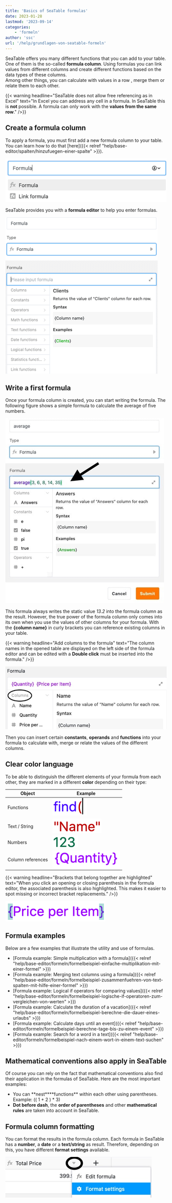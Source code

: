 ```yaml
---
title: 'Basics of SeaTable formulas'
date: 2023-01-28
lastmod: '2023-09-14'
categories:
    - 'formeln'
author: 'ssc'
url: '/help/grundlagen-von-seatable-formeln'
---
```


SeaTable offers you many different functions that you can add to your table. One of them is the so-called **formula column**. Using formulas you can link values from different columns and create different functions based on the data types of these columns.  
Among other things, you can calculate with values in a row , merge them or relate them to each other.

{{< warning  headline="SeaTable does not allow free referencing as in Excel"  text="In Excel you can address any cell in a formula. In SeaTable this is **not** possible. A formula can only work with the **values from the same row**." />}}

## Create a formula column

To apply a formula, you must first add a new formula column to your table. You can learn how to do that [here]({{< relref "help/base-editor/spalten/hinzufuegen-einer-spalte" >}}).

![Selection of a formula column](images/select-formula-column.png)

SeaTable provides you with a **formula editor** to help you enter formulas.

![Formula wizard to simplify the input of especially complex formulas](images/Formula.wizard.png)

## Write a first formula

Once your formula column is created, you can start writing the formula. The following figure shows a simple formula to calculate the average of five numbers.

![Entering any formula in the text field](images/input-formular.jpg)

This formula always writes the static value _13.2_ into the formula column as the result. However, the true power of the formula column only comes into its own when you use the values of other columns for your formula. With the **{column name}** in curly brackets you can reference existing columns in your table.

{{< warning headline="Add columns to the formula" text="The column names in the opened table are displayed on the left side of the formula editor and can be edited with a **Double click** must be inserted into the formula." />}}

![Columns available for selection in the formula editor](images/columns-in-the-formula-editor.jpg)

Then you can insert certain **constants**, **operands** and **functions** into your formula to calculate with, merge or relate the values of the different columns.

## Clear color language

To be able to distinguish the different elements of your formula from each other, they are marked in a different **color** depending on their type:

| Object            | Example                                                                                             |
| ----------------- | --------------------------------------------------------------------------------------------------- |
| Functions         | ![Functions are always marked blue in a formula](images/example-function.png)                       |
| Text / String     | ![Texts and strings are always marked in red in the formula editor](images/example-text.png)        |
| Numbers           | ![Numbers are always highlighted in green in the formula editor](images/example-number.png)         |
| Column references | ![Column references are always marked purple in a formula ](images/example-reference-to-column.png) |

{{< warning headline="Brackets that belong together are highlighted" text="When you click an opening or closing parenthesis in the formula editor, the associated parenthesis is also highlighted. This makes it easier to spot missing or incorrect bracket replacements." />}}

![Opening and closing parentheses are always highlighted in the formula editor](images/example-brackets.png)

## Formula examples

Below are a few examples that illustrate the utility and use of formulas.

- [Formula example: Simple multiplication with a formula]({{< relref "help/base-editor/formeln/formelbeispiel-einfache-multiplikation-mit-einer-formel" >}})
- [Formula example: Merging text columns using a formula]({{< relref "help/base-editor/formeln/formelbeispiel-zusammenfuehren-von-text-spalten-mit-hilfe-einer-formel" >}})
- [Formula example: Logical if operators for comparing values]({{< relref "help/base-editor/formeln/formelbeispiel-logische-if-operatoren-zum-vergleichen-von-werten" >}})
- [Formula example: Calculate the duration of a vacation]({{< relref "help/base-editor/formeln/formelbeispiel-berechne-die-dauer-eines-urlaubs" >}})
- [Formula example: Calculate days until an event]({{< relref "help/base-editor/formeln/formelbeispiel-berechne-tage-bis-zu-einem-event" >}})
- [Formula example: Search for a word in a text]({{< relref "help/base-editor/formeln/formelbeispiel-nach-einem-wort-in-einem-text-suchen" >}})

## Mathematical conventions also apply in SeaTable

Of course you can rely on the fact that mathematical conventions also find their application in the formulas of SeaTable. Here are the most important examples:

- You can **nest\*\***functions\*\* within each other using parentheses. Example: (( 1 + 2 ) \* 3)
- **Dot before dash**, the **order of parentheses** and other **mathematical rules** are taken into account in SeaTable.

## Formula column formatting

You can format the results in the formula column. Each formula in SeaTable has a **number**, a **date** or a **text/string** as result. Therefore, depending on this, you have different **format settings** available.

![Formatting formula results](images/Formatierung-von-Formelergebnissen.jpg)
